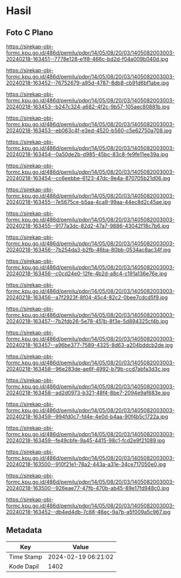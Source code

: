 # Hasil

## Foto C Plano

https://sirekap-obj-formc.kpu.go.id/486d/pemilu/pdpr/14/05/08/20/03/1405082003003-20240218-163451--7778e128-e1f8-466c-bd2d-f04a009b040d.jpg

https://sirekap-obj-formc.kpu.go.id/486d/pemilu/pdpr/14/05/08/20/03/1405082003003-20240218-163452--76752679-a95d-4787-8db8-cb91d6bf1abe.jpg

https://sirekap-obj-formc.kpu.go.id/486d/pemilu/pdpr/14/05/08/20/03/1405082003003-20240218-163453--b247c324-a682-4f2c-9b57-105aec80881b.jpg

https://sirekap-obj-formc.kpu.go.id/486d/pemilu/pdpr/14/05/08/20/03/1405082003003-20240218-163453--eb063c4f-e3ed-4520-b560-c5e62750a708.jpg

https://sirekap-obj-formc.kpu.go.id/486d/pemilu/pdpr/14/05/08/20/03/1405082003003-20240218-163454--0a50de2b-d985-45bc-83c8-fe9fe11ee39a.jpg

https://sirekap-obj-formc.kpu.go.id/486d/pemilu/pdpr/14/05/08/20/03/1405082003003-20240218-163454--cc6eebbe-6123-47dc-9e4a-870705b21d06.jpg

https://sirekap-obj-formc.kpu.go.id/486d/pemilu/pdpr/14/05/08/20/03/1405082003003-20240218-163455--7e5675ce-b5aa-4ca9-99aa-44ec8d2c45ae.jpg

https://sirekap-obj-formc.kpu.go.id/486d/pemilu/pdpr/14/05/08/20/03/1405082003003-20240218-163455--9177a3dc-82d2-47a7-9886-43042f18c7b6.jpg

https://sirekap-obj-formc.kpu.go.id/486d/pemilu/pdpr/14/05/08/20/03/1405082003003-20240218-163456--7b254da3-b2fb-46ba-80bb-0534ac8ac34f.jpg

https://sirekap-obj-formc.kpu.go.id/486d/pemilu/pdpr/14/05/08/20/03/1405082003003-20240218-163456--c0cd24e0-12fe-4b2d-a8c4-c191a136e76e.jpg

https://sirekap-obj-formc.kpu.go.id/486d/pemilu/pdpr/14/05/08/20/03/1405082003003-20240218-163456--a7f2923f-8f04-45c4-82c2-0bee7cdcd5f9.jpg

https://sirekap-obj-formc.kpu.go.id/486d/pemilu/pdpr/14/05/08/20/03/1405082003003-20240218-163457--7b2fdb26-5e78-451b-8f3e-5d894325cf4b.jpg

https://sirekap-obj-formc.kpu.go.id/486d/pemilu/pdpr/14/05/08/20/03/1405082003003-20240218-163457--a96be377-7589-4325-8d63-a204bddcb2de.jpg

https://sirekap-obj-formc.kpu.go.id/486d/pemilu/pdpr/14/05/08/20/03/1405082003003-20240218-163458--96e283de-ae6f-4992-b79b-ccd7abfa3d3c.jpg

https://sirekap-obj-formc.kpu.go.id/486d/pemilu/pdpr/14/05/08/20/03/1405082003003-20240218-163458--ad2d0973-b321-48f4-8be7-2094e9af683e.jpg

https://sirekap-obj-formc.kpu.go.id/486d/pemilu/pdpr/14/05/08/20/03/1405082003003-20240218-163459--994fd0c7-fd4e-4e0d-b4aa-90f4b5c1722a.jpg

https://sirekap-obj-formc.kpu.go.id/486d/pemilu/pdpr/14/05/08/20/03/1405082003003-20240218-163459--fe49cbfe-9a45-4415-98c1-fcd2e9f21089.jpg

https://sirekap-obj-formc.kpu.go.id/486d/pemilu/pdpr/14/05/08/20/03/1405082003003-20240218-163500--910f21e1-78a2-443a-a31e-34ce717050e0.jpg

https://sirekap-obj-formc.kpu.go.id/486d/pemilu/pdpr/14/05/08/20/03/1405082003003-20240218-163500--926eae77-47fb-470b-ab45-89e17fd948c0.jpg

https://sirekap-obj-formc.kpu.go.id/486d/pemilu/pdpr/14/05/08/20/03/1405082003003-20240218-163452--db4ed4db-7c88-46ec-9a7b-a5f009a5c967.jpg


## Metadata

| Key        | Value               |
| ---------- | ------------------- |
| Time Stamp | 2024-02-19 06:21:02 |
| Kode Dapil | 1402                |



